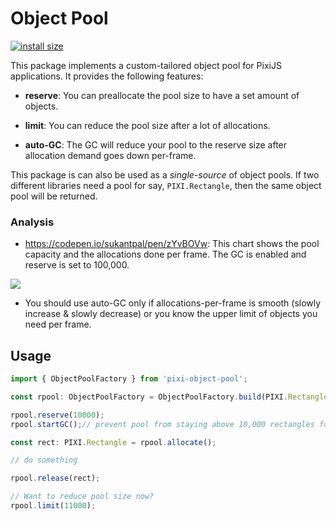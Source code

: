 # Object Pool
[![install size](https://packagephobia.now.sh/badge?p=@pixi-essentials/object-pool)](https://packagephobia.now.sh/result?p=@pixi-essentials/object-pool)

This package implements a custom-tailored object pool for PixiJS applications. It provides the
following features:

* **reserve**: You can preallocate the pool size to have a set amount of objects.

* **limit**: You can reduce the pool size after a lot of allocations.

* **auto-GC**: The GC will reduce your pool to the reserve size after allocation demand goes down
per-frame.

This package is can also be used as a _single-source_ of object pools. If two different libraries need
a pool for say, `PIXI.Rectangle`, then the same object pool will be returned.

### Analysis

* https://codepen.io/sukantpal/pen/zYvBOVw: This chart shows the pool capacity and the allocations done per frame. The GC
is enabled and reserve is set to 100,000.

<img src="https://i.ibb.co/jkNWHdR/Screen-Shot-2020-04-18-at-12-46-08-PM.png"></img>

* You should use auto-GC only if allocations-per-frame is smooth (slowly increase & slowly decrease) or you know the upper
limit of objects you need per frame.

## Usage

```ts
import { ObjectPoolFactory } from 'pixi-object-pool';

const rpool: ObjectPoolFactory = ObjectPoolFactory.build(PIXI.Rectangle);

rpool.reserve(10000);
rpool.startGC();// prevent pool from staying above 10,000 rectangles for too long

const rect: PIXI.Rectangle = rpool.allocate();

// do something

rpool.release(rect);

// Want to reduce pool size now?
rpool.limit(11000);
```
